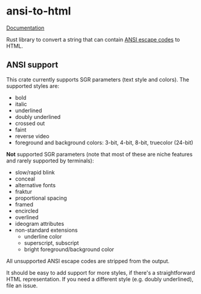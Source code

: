 # ansi-to-html

[Documentation](https://docs.rs/crate/ansi-to-html)

Rust library to convert a string that can contain [ANSI escape codes](https://en.wikipedia.org/wiki/ANSI_escape_code) to HTML.

## ANSI support

This crate currently supports SGR parameters (text style and colors).
The supported styles are:

- bold
- italic
- underlined
- doubly underlined
- crossed out
- faint
- reverse video
- foreground and background colors: 3-bit, 4-bit, 8-bit, truecolor (24-bit)

**Not** supported SGR parameters (note that most of these are niche features
and rarely supported by terminals):

- slow/rapid blink
- conceal
- alternative fonts
- fraktur
- proportional spacing
- framed
- encircled
- overlined
- ideogram attributes
- non-standard extensions
  - underline color
  - superscript, subscript
  - bright foreground/background color

All unsupported ANSI escape codes are stripped from the output.

It should be easy to add support for more styles, if there's a straightforward HTML
representation. If you need a different style (e.g. doubly underlined), file an issue.
